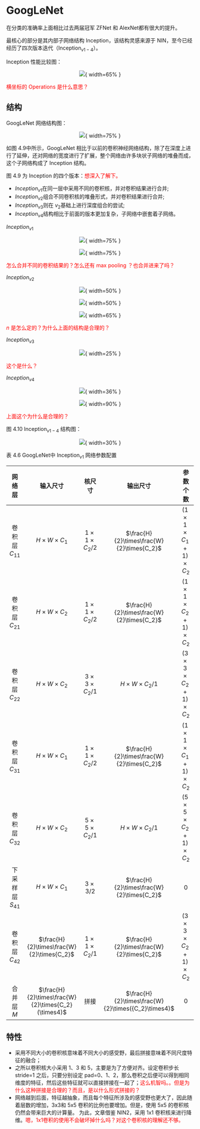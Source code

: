 # GoogLeNet


在分类的准确率上面相比过去两届冠军 ZFNet 和 AlexNet都有很大的提升。


最核心的部分是其内部子网络结构 Inception，该结构灵感来源于 NIN，至今已经经历了四次版本迭代（Inception$_{v1-4}$）。

Inception 性能比较图：

<center>

![](http://images.iterate.site/blog/image/20190722/jVuSjy0EFjRQ.png?imageslim){ width=65% }

</center>

<span style="color:red;">横坐标的 Operations 是什么意思？</span>

## 结构

GoogLeNet 网络结构图：

<center>

![](http://images.iterate.site/blog/image/20190722/I9pMUsIOeJI3.jpeg?imageslim){ width=75% }

</center>

如图 4.9中所示，GoogLeNet 相比于以前的卷积神经网络结构，除了在深度上进行了延伸，还对网络的宽度进行了扩展，整个网络由许多块状子网络的堆叠而成，这个子网络构成了 Inception 结构。

图 4.9 为 Inception 的四个版本：<span style="color:red;">想深入了解下。</span>

- $Inception_{v1}​$ 在同一层中采用不同的卷积核，并对卷积结果进行合并;
- $Inception_{v2}​$ 组合不同卷积核的堆叠形式，并对卷积结果进行合并;
- $Inception_{v3}​$ 则在 $v_2​$ 基础上进行深度组合的尝试;
- $Inception_{v4}​$ 结构相比于前面的版本更加复杂，子网络中嵌套着子网络。


$Inception_{v1}$

<center>

![](http://images.iterate.site/blog/image/20190722/6BLFHpihc0GY.png?imageslim){ width=75% }

</center>


<center>

![](http://images.iterate.site/blog/image/20190722/W6MFXPSfXQxH.png?imageslim){ width=75% }

</center>

<span style="color:red;">怎么合并不同的卷积结果的？怎么还有 max pooling ？也合并进来了吗？</span>

$Inception_{v2}$

<center>

![](http://images.iterate.site/blog/image/20190722/Qdxvn9AEePhw.png?imageslim){ width=50% }

</center>


<center>

![](http://images.iterate.site/blog/image/20190722/Xsp3lQ54osLM.png?imageslim){ width=50% }

</center>


<center>

![](http://images.iterate.site/blog/image/20190722/weVIuRRX44qV.png?imageslim){ width=65% }

</center>

<span style="color:red;">$n$ 是怎么定的？为什么上面的结构是合理的？</span>

$Inception_{v3}$

<center>

![](http://images.iterate.site/blog/image/20190722/HCaOfpofR4d1.png?imageslim){ width=25% }

</center>


<span style="color:red;">这个是什么？</span>


$Inception_{v4}$

<center>

![](http://images.iterate.site/blog/image/20190722/BBwO8qMwCayc.png?imageslim){ width=36% }

</center>


<center>

![](http://images.iterate.site/blog/image/20190722/SJ2WkJ7SeQ0j.jpg?imageslim){ width=90% }

</center>

<span style="color:red;">上面这个为什么是合理的？</span>


图 4.10 Inception$_{v1-4}$ 结构图：

<center>

![](http://images.iterate.site/blog/image/20190722/O2yqknELcK4y.png?imageslim){ width=30% }

</center>



表 4.6 GoogLeNet中 Inception$_{v1}$ 网络参数配置

|      网络层       |                      输入尺寸                      |         核尺寸          |                      输出尺寸                      |               参数个数               |
|:-----------------:|:--------------------------------------------------:|:-----------------------:|:--------------------------------------------------:|:------------------------------------:|
|  卷积层 $C_{11}$  |              $H\times{W}\times{C_1}$               | $1\times1\times{C_2}/2$ |     $\frac{H}{2}\times\frac{W}{2}\times{C_2}$      | $(1\times1\times{C_1}+1)\times{C_2}$ |
|  卷积层 $C_{21}$  |              $H\times{W}\times{C_2}$               | $1\times1\times{C_2}/2$ |     $\frac{H}{2}\times\frac{W}{2}\times{C_2}$      | $(1\times1\times{C_2}+1)\times{C_2}$ |
|  卷积层 $C_{22}$  |              $H\times{W}\times{C_2}$               | $3\times3\times{C_2}/1$ |             $H\times{W}\times{C_2}/1$              | $(3\times3\times{C_2}+1)\times{C_2}$ |
|  卷积层 $C_{31}$  |              $H\times{W}\times{C_1}$               | $1\times1\times{C_2}/2$ |     $\frac{H}{2}\times\frac{W}{2}\times{C_2}$      | $(1\times1\times{C_1}+1)\times{C_2}$ |
|  卷积层 $C_{32}$  |              $H\times{W}\times{C_2}$               | $5\times5\times{C_2}/1$ |             $H\times{W}\times{C_2}/1$              | $(5\times5\times{C_2}+1)\times{C_2}$ |
| 下采样层 $S_{41}$ |              $H\times{W}\times{C_1}$               |      $3\times3/2$       |     $\frac{H}{2}\times\frac{W}{2}\times{C_2}$      |                 $0$                  |
|  卷积层 $C_{42}$  |     $\frac{H}{2}\times\frac{W}{2}\times{C_2}$      | $1\times1\times{C_2}/1$ |     $\frac{H}{2}\times\frac{W}{2}\times{C_2}$      | $(3\times3\times{C_2}+1)\times{C_2}$ |
|    合并层 $M$     | $\frac{H}{2}\times\frac{W}{2}\times{C_2}(\times4)$ |          拼接           | $\frac{H}{2}\times\frac{W}{2}\times({C_2}\times4)$ |                 $0$                  |

## 特性

- 采用不同大小的卷积核意味着不同大小的感受野，最后拼接意味着不同尺度特征的融合；
- 之所以卷积核大小采用 1、3 和 5，主要是为了方便对齐。设定卷积步长 stride=1 之后，只要分别设定 pad=0、1、2，那么卷积之后便可以得到相同维度的特征，然后这些特征就可以直接拼接在一起了；<span style="color:red;">这么机智吗。。但是为什么这种拼接是合理的？而且，是以什么形式拼接的？</span>
- 网络越到后面，特征越抽象，而且每个特征所涉及的感受野也更大了，因此随着层数的增加，3x3和 5x5 卷积的比例也要增加。但是，使用 5x5 的卷积核仍然会带来巨大的计算量。 为此，文章借鉴 NIN2，采用 1x1 卷积核来进行降维。<span style="color:red;">嗯，1x1卷积的使用不会破坏掉什么吗？对这个卷积核的理解还不够。 </span>


